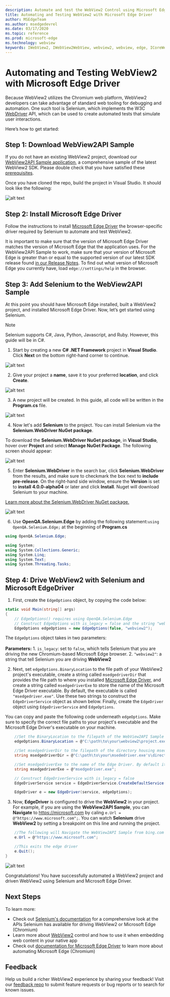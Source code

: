 ```yaml
---
description: Automate and test the WebView2 Control using Microsoft Edge Driver
title: Automating and Testing WebView2 with Microsoft Edge Driver
author: MSEdgeTeam
ms.author: msedgedevrel
ms.date: 03/17/2020
ms.topic: reference
ms.prod: microsoft-edge
ms.technology: webview
keywords: IWebView2, IWebView2WebView, webview2, webview, edge, ICoreWebView2, ICoreWebView2Controller, Selenium, Microsoft Edge Driver
---
```


# Automating and Testing WebView2 with Microsoft Edge Driver
Because WebView2 utilizes the Chromium web platform, WebView2 developers can take advantage of standard web tooling for debugging and automation. One such tool is Selenium, which implements the W3C [WebDriver](https://www.w3.org/TR/webdriver2/) API, which can be used to create automated tests that simulate user interactions.

Here’s how to get started:

## Step 1: Download WebView2API Sample
If you do not have an existing WebView2 project, download our [WebView2API Sample application](https://github.com/MicrosoftEdge/WebView2Samples/tree/master/WebView2APISample#webview2-api-sample), a comprehensive sample of the latest WebView2 SDK. Please double check that you have satisfied these [prerequisites](https://github.com/MicrosoftEdge/WebView2Samples/tree/master/WebView2APISample#prerequisites).

Once you have cloned the repo, build the project in Visual Studio. It should look like the following:

![alt text](..\images\WebDriver\sampleapp.PNG)

## Step 2: Install Microsoft Edge Driver
Follow the instructions to install [Microsoft Edge Driver](https://docs.microsoft.com/microsoft-edge/webdriver-chromium#download-microsoft-edge-driver) the browser-specific driver required by Selenium to automate and test WebView2.

It is important to make sure that the version of Microsoft Edge Driver matches the version of Microsoft Edge that the application uses. For the WebView2API Sample to work, make sure that your version of Microsoft Edge is greater than or equal to the supported version of our latest SDK release found [in our Release Notes](https://docs.microsoft.com/microsoft-edge/hosting/webview2/releasenotes). To find out what version of Microsoft Edge you currently have, load `edge://settings/help` in the browser.

## Step 3: Add Selenium to the WebView2API Sample
At this point you should have Microsoft Edge installed, built a WebView2 project, and installed Microsoft Edge Driver. Now, let’s get started using Selenium. 

> [!NOTE]
> Selenium supports C#, Java, Python, Javascript, and Ruby. However, this guide will be in C#. 

1. Start by creating a new **C# .NET Framework** project in **Visual Studio**. Click **Next** on the bottom right-hand corner to continue.

![alt text](..\images\WebDriver\newproject.PNG)

2. Give your project a **name**, save it to your preferred **location**, and click **Create**.

![alt text](..\images\WebDriver\appcreate.PNG)

3. A new project will be created. In this guide, all code will be written in the **Program.cs** file. 

![alt text](..\images\WebDriver\startapp.PNG)

4. Now let's add **Selenium** to the project. You can install Selenium via the **Selenium.WebDriver NuGet package**. 

To download the **Selenium.WebDriver NuGet package**, in **Visual Studio**, hover over **Project** and select **Manage NuGet Package**. The following screen should appear:

![alt text](..\images\WebDriver\downloadnuget.PNG)

5. Enter **Selenium.WebDriver** in the search bar, click **Selenium.WebDriver** from the results, and make sure to checkmark the box next to **include pre-release**. On the right-hand side window, ensure the **Version** is set to **install 4.0.0-alpha04** or later and click **Install**. Nuget will download Selenium to your machine.

[Learn more about the Selenium.WebDriver NuGet package.](https://www.nuget.org/packages/Selenium.WebDriver/4.0.0-alpha04)

![alt text](..\images\WebDriver\nuget.PNG)

6. Use **OpenQA.Selenium.Edge** by adding the following statement:```using OpenQA.Selenium.Edge;``` at the beginning of **Program.cs**

```C#
using OpenQA.Selenium.Edge;

using System;
using System.Collections.Generic;
using System.Linq;
using System.Text;
using System.Threading.Tasks;
```

## Step 4: Drive WebView2 with Selenium and Microsoft EdgeDriver

1. First, create the `EdgeOptions` object, by copying the code below:

```C#
static void Main(string[] args)
{
    // EdgeOptions() requires using OpenQA.Selenium.Edge
    // Construct EdgeOptions with is_legacy = false and the string "webview2"
    EdgeOptions edgeOptions = new EdgeOptions(false, "webview2");
```

The `EdgeOptions` object takes in two parameters:    
\
    **Parameters:**
    1. `is_legacy`: set to `false`, which tells Selenium that you are driving the new Chromium-based Microsoft Edge browser.
    2. `"webview2"`: a string that tell Selenium you are driving **WebView2**


2. Next, set `edgeOptions.BinaryLocation` to the file path of your WebView2 project's executable, create a string called `msedgedriverDir` that provides the file path to where you installed [Microsoft Edge Driver](https://developer.microsoft.com/microsoft-edge/tools/webdriver/#downloads), and create a string called `msedgedriverExe` to store the name of the Microsoft Edge Driver executable. By default, the executable is called `"msedgedriver.exe"`. Use these two strings to construct the `EdgeDriverService` object as shown below. Finally, create the `EdgeDriver` object using `EdgeDriverService` and `EdgeOptions`.

You can copy and paste the following code underneath `edgeOptions`. Make sure to specify the correct file paths to your project's executable and the Microsoft Edge Driver's executable on your machine.
```C#      
    //Set the BinaryLocation to the filepath of the WebView2API Sample's executable
    edgeOptions.BinaryLocation = @"C:\path\to\your\webview2\project.exe";

    //Set msedgedriverDir to the filepath of the directory housing msedgedriver.exe
    string msedgedriverDir = @"C:\path\to\your\msededriver.exe's\directory";

    //Set msedgedriverExe to the name of the Edge Driver. By default it is:
    string msedgedriverExe = @"msedgedriver.exe";

    // Construct EdgeDriverService with is_legacy = false  
    EdgeDriverService service = EdgeDriverService.CreateDefaultService(msedgedriverDir, msedgedriverExe, false);

    EdgeDriver e = new EdgeDriver(service, edgeOptions);
```
3. Now, **EdgeDriver** is configured to drive the **WebView2** in your project. For example, if you are using the **WebView2API Sample**, you can **Navigate** to https://microsoft.com by caling ```e.Url = @"https://www.microsoft.com";```. You can watch **Selenium** drive **WebView2** by setting a breakpoint on this line and running the project.

```C#
    //The following will Navigate the WebView2API Sample from bing.com to microsoft.com
    e.Url = @"https://www.microsoft.com";

    //This exits the edge driver
    e.Quit();
}
```
![alt text](..\images\WebDriver\microsoft.PNG)

Congratulations! You have successfully automated a WebView2 project and driven WebView2 using Selenium and Microsoft Edge Driver. 

## Next Steps

To learn more:

- Check out [Selenium's documentation](https://www.selenium.dev/documentation/en/webdriver/) for a comprehensive look at the APIs Selenium has available for driving WebView2 or Microsoft Edge (Chromium)
- Learn more about [WebView2](https://docs.microsoft.com/microsoft-edge/hosting/webview2) control and how to use it when embedding web content in your native app
- Check out [documentation for Microsoft Edge Driver](https://docs.microsoft.com/microsoft-edge/webdriver-chromium) to learn more about automating Microsoft Edge (Chromium)

## Feedback
Help us build a richer WebView2 experience by sharing your feedback! Visit our [feedback repo](https://github.com/MicrosoftEdge/WebViewFeedback) to submit feature requests or bug reports or to search for known issues.


 
 

